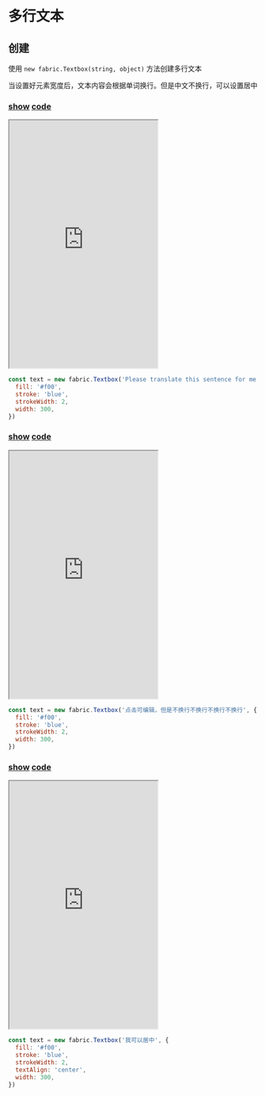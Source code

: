 # 多行文本

## 创建

使用 `new fabric.Textbox(string, object)` 方法创建多行文本  

当设置好元素宽度后，文本内容会根据单词换行。但是中文不换行，可以设置居中

### [**show**](https://zhuanwan.github.io/web/fabric/文本/多行文本1)  [**code**](https://github.com/zhuanwan/web/blob/mater/src/pages/fabric/文本/多行文本1.jsx)

<iframe style="height:500px" class="custom-iframe" src="https://zhuanwan.github.io/web/fabric/文本/多行文本1">  
 </iframe>

```js
const text = new fabric.Textbox('Please translate this sentence for me', {
  fill: '#f00',
  stroke: 'blue',
  strokeWidth: 2,
  width: 300,
})
```

### [**show**](https://zhuanwan.github.io/web/fabric/文本/多行文本2)  [**code**](https://github.com/zhuanwan/web/blob/mater/src/pages/fabric/文本/多行文本2.jsx)

<iframe style="height:500px" class="custom-iframe" src="https://zhuanwan.github.io/web/fabric/文本/多行文本2">  
 </iframe>

```js
const text = new fabric.Textbox('点击可编辑，但是不换行不换行不换行不换行', {
  fill: '#f00',
  stroke: 'blue',
  strokeWidth: 2,
  width: 300,
})
```

### [**show**](https://zhuanwan.github.io/web/fabric/文本/多行文本3)  [**code**](https://github.com/zhuanwan/web/blob/mater/src/pages/fabric/文本/多行文本3.jsx)

<iframe style="height:500px" class="custom-iframe" src="https://zhuanwan.github.io/web/fabric/文本/多行文本3">  
 </iframe>

```js
const text = new fabric.Textbox('我可以居中', {
  fill: '#f00',
  stroke: 'blue',
  strokeWidth: 2,
  textAlign: 'center',
  width: 300,
})
```
